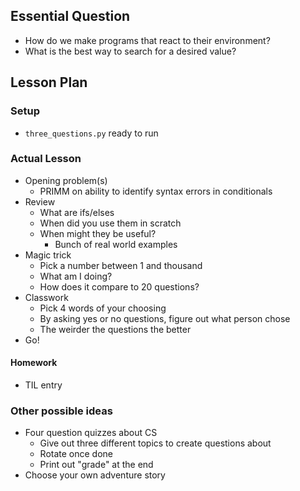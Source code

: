 ## Essential Question

- How do we make programs that react to their environment?
- What is the best way to search for a desired value?

## Lesson Plan

### Setup

- `three_questions.py` ready to run

### Actual Lesson

- Opening problem(s)
    - PRIMM on ability to identify syntax errors in conditionals
- Review
    - What are ifs/elses
    - When did you use them in scratch
    - When might they be useful?
        - Bunch of real world examples
- Magic trick
    - Pick a number between 1 and thousand
    - What am I doing?
    - How does it compare to 20 questions?
- Classwork
    - Pick 4 words of your choosing
    - By asking yes or no questions, figure out what person chose
    - The weirder the questions the better
- Go!

#### Homework

- TIL entry

### Other possible ideas

- Four question quizzes about CS
    - Give out three different topics to create questions about
    - Rotate once done
    - Print out "grade" at the end
- Choose your own adventure story
